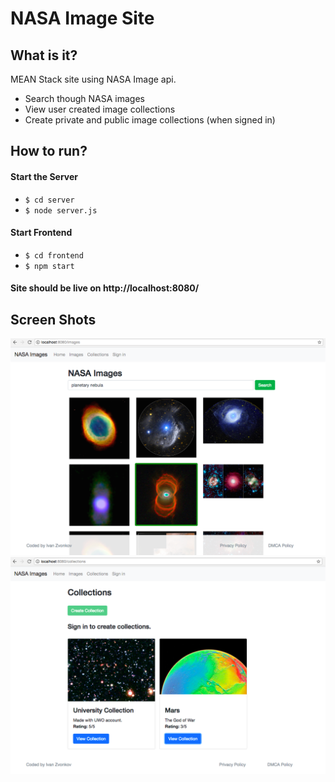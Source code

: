 # NASA Image Site

## What is it?
MEAN Stack site using NASA Image api.
- Search though NASA images 
- View user created image collections
- Create private and public image collections (when signed in)

## How to run?
#### Start the Server
- `$ cd server`
- `$ node server.js`
#### Start Frontend
- `$ cd frontend`
- `$ npm start`

#### Site should be live on http://localhost:8080/

## Screen Shots 
![alt text](https://raw.githubusercontent.com/ivanzvonkov/NASAImageSite/master/screenshots/screenshot_images.png "Images Screenshot")
![alt text](https://raw.githubusercontent.com/ivanzvonkov/NASAImageSite/master/screenshots/screenshot-collections.png "Images Screenshot")
